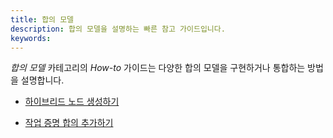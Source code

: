 ```yaml
---
title: 합의 모델
description: 합의 모델을 설명하는 빠른 참고 가이드입니다.
keywords:
---
```


_합의 모델_ 카테고리의 _How-to_ 가이드는 다양한 합의 모델을 구현하거나 통합하는 방법을 설명합니다.

- [하이브리드 노드 생성하기](/reference/how-to-guides/consensus-models/create-a-hybrid-node/)

- [작업 증명 합의 추가하기](/reference/how-to-guides/consensus-models/add-proof-of-work-consensus/)